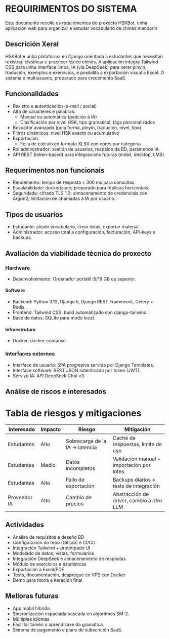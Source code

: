 # REQUIRIMENTOS DO SISTEMA
Este documento recolle os requirimentos do proxecto HSKBot, unha aplicación web para organizar e estudar vocabulario de chinés mandarín

## Descrición Xeral

HSKBot é unha plataforma en Django orientada a estudantes que necesitan rexistrar, clasificar e practicar léxico chinés.
A aplicación integra Tailwind CSS para unha interface limpa, IA (vía DeepSeek) para xerar pinyin, tradución, exemplos e exercicios, e posibilita a exportación visual a Excel. O sistema é multiusuario, preparado para crecemento SaaS.

## Funcionalidades

- Rexistro e autenticación (e-mail / social)
- Alta de caracteres e palabras:
  - Manual ou automática (petición á IA)
  - Clasificación por nivel HSK, tipo gramatical, tags personalizados
- Buscador avanzado (pola forma, pinyin, tradución, nivel, tipo)
- Filtros dinámicos: nivel HSK exacto ou acumulativo
- Exportación:
  - Folla de cálculo en formato XLSX con cores por categoría
- Rol administrador: xestión de usuarios, respaldo da BD, parámetros IA
- API REST (token-based) para integracións futuras (móbil, desktop, LMS)

## Requerimentos non funcionais
- Rendemento: tempo de resposta < 300 ms para consultas.
- Escalabilidade: dockerizado; preparado para réplicas horizontais.
- Seguridade: cifrado TLS 1.3; almacenamento de credenciais con Argon2; limitación de chamadas á IA por usuario.


## Tipos de usuarios
- Estudante: añadir vocabulario, crear listas, exportar material.
- Administrador: acceso total a configuración, facturación, API-keys e backups.


## Avaliación da viabilidade técnica do proxecto

### Hardware
- Desenvolvemento: Ordenador portátil i5/16 GB ou superior.

#### Software
- Backend: Python 3.12, Django 5, Django REST Framework, Celery + Redis.
- Frontend: Tailwind CSS; build automatizado con django-tailwind.
- Base de datos: SQLite para modo local.

#### Infraestrutura 
- Docker, docker-compose.

### Interfaces externos
- Interface de usuario: SPA progresiva servida por Django Templates.
- Interface software: REST JSON autenticado por token (JWT).
- Servizo IA: API DeepSeek Chat v3.

## Análise de riscos e interesados
# Tabla de riesgos y mitigaciones

| Interesado   | Impacto | Riesgo                             | Mitigación                                  |
|--------------|---------|------------------------------------|---------------------------------------------|
| Estudantes  | Alto    | Sobrecarga de la IA → latencia     | Caché de respuestas, límite de uso          |
| Estudantes    | Medio   | Datos incompletos                  | Validación manual + importación por lotes   |
| Estudantes   | Alto    | Fallo de exportación               | Backups diarios + tests de integración      |
| Proveedor IA | Alto    | Cambio de precios                  | Abstracción de driver, cambio a otro LLM    |


## Actividades
- Análise de requisitos e deseño BD
- Configuración do repo (GitLab) e CI/CD
- Integración Tailwind + prototipado UI
- Modelado de datos, vistas, formularios
- Integración DeepSeek e almacenamento de respostas
- Módulo de exercicios e estatísticas
- Exportación a Excel/PDF
- Tests, documentación, despregue en VPS con Docker
- Demo para titoría e iteración final

## Melloras futuras
- App móbil híbrida.
- Sincronización espaciada baseada en algoritmos SM-2.
- Múltiples idiomas.
- Facilitar tamén o aprendizaxe da gramática.
- Sistema de pagamento e plans de subscrición SaaS.